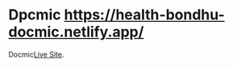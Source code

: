 # Dpcmic https://health-bondhu-docmic.netlify.app/

Docmic[Live Site](https://health-bondhu-docmic.netlify.app/).
